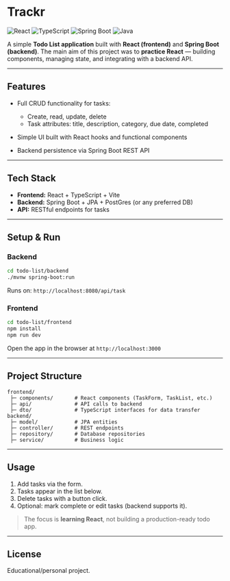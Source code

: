 # Trackr

![React](https://img.shields.io/badge/React-19.0.0-blue?logo=react) ![TypeScript](https://img.shields.io/badge/TypeScript-5.9.2-blue?logo=typescript) ![Spring Boot](https://img.shields.io/badge/SpringBoot-4.0-brightgreen?logo=springboot) ![Java](https://img.shields.io/badge/Java-21-orange?logo=java)

A simple **Todo List application** built with **React (frontend)** and **Spring Boot (backend)**. The main aim of this project was to **practice React** — building components, managing state, and integrating with a backend API.

---

## Features

* Full CRUD functionality for tasks:

  * Create, read, update, delete
  * Task attributes: title, description, category, due date, completed
* Simple UI built with React hooks and functional components
* Backend persistence via Spring Boot REST API

---

## Tech Stack

* **Frontend:** React + TypeScript + Vite
* **Backend:** Spring Boot + JPA + PostGres (or any preferred DB)
* **API:** RESTful endpoints for tasks

---

## Setup & Run

### Backend

```bash
cd todo-list/backend
./mvnw spring-boot:run
```

Runs on: `http://localhost:8080/api/task`

### Frontend

```bash
cd todo-list/frontend
npm install
npm run dev
```

Open the app in the browser at `http://localhost:3000`

---

## Project Structure

```
frontend/
 ├─ components/       # React components (TaskForm, TaskList, etc.)
 ├─ api/              # API calls to backend
 ├─ dto/              # TypeScript interfaces for data transfer
backend/
 ├─ model/            # JPA entities
 ├─ controller/       # REST endpoints
 ├─ repository/       # Database repositories
 ├─ service/          # Business logic
```

---

## Usage

1. Add tasks via the form.
2. Tasks appear in the list below.
3. Delete tasks with a button click.
4. Optional: mark complete or edit tasks (backend supports it).

> The focus is **learning React**, not building a production-ready todo app.

---

## License

Educational/personal project.


